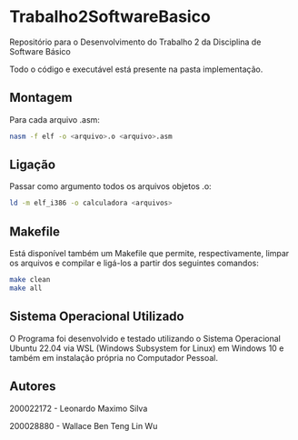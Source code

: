# Trabalho2SoftwareBasico
Repositório para o Desenvolvimento do Trabalho 2 da Disciplina de Software Básico

Todo o código e executável está presente na pasta implementação.

## Montagem

Para cada arquivo .asm:

```bash
nasm -f elf -o <arquivo>.o <arquivo>.asm
```

## Ligação

Passar como argumento todos os arquivos objetos .o:
```bash
ld -m elf_i386 -o calculadora <arquivos>
```

## Makefile
Está disponível também um Makefile que permite, respectivamente, limpar os arquivos e compilar e ligá-los a partir dos seguintes comandos:
```bash
make clean
make all
```
## Sistema Operacional Utilizado
O Programa foi desenvolvido e testado utilizando o Sistema Operacional Ubuntu 22.04 via WSL (Windows Subsystem for Linux) em Windows 10 e também em instalação própria no Computador Pessoal.
## Autores

200022172 - Leonardo Maximo Silva

200028880 - Wallace Ben Teng Lin Wu
